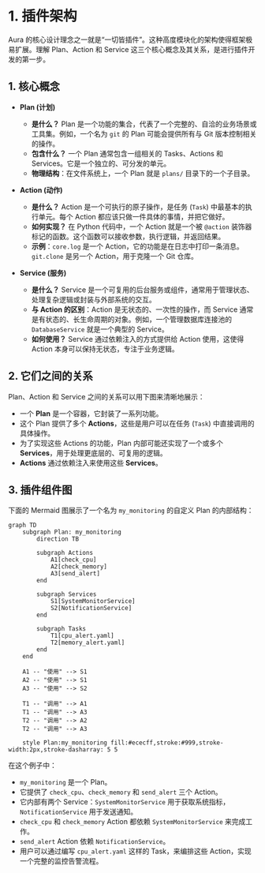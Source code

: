 # 1. 插件架构

Aura 的核心设计理念之一就是“一切皆插件”。这种高度模块化的架构使得框架极易扩展。理解 Plan、Action 和 Service 这三个核心概念及其关系，是进行插件开发的第一步。

## 1. 核心概念

*   **Plan (计划)**
    *   **是什么？** Plan 是一个功能的集合，代表了一个完整的、自洽的业务场景或工具集。例如，一个名为 `git` 的 Plan 可能会提供所有与 Git 版本控制相关的操作。
    *   **包含什么？** 一个 Plan 通常包含一组相关的 Tasks、Actions 和 Services。它是一个独立的、可分发的单元。
    *   **物理结构**：在文件系统上，一个 Plan 就是 `plans/` 目录下的一个子目录。

*   **Action (动作)**
    *   **是什么？** Action 是一个可执行的原子操作，是任务 (`Task`) 中最基本的执行单元。每个 Action 都应该只做一件具体的事情，并把它做好。
    *   **如何实现？** 在 Python 代码中，一个 Action 就是一个被 `@action` 装饰器标记的函数。这个函数可以接收参数，执行逻辑，并返回结果。
    *   **示例**：`core.log` 是一个 Action，它的功能是在日志中打印一条消息。`git.clone` 是另一个 Action，用于克隆一个 Git 仓库。

*   **Service (服务)**
    *   **是什么？** Service 是一个可复用的后台服务或组件，通常用于管理状态、处理复杂逻辑或封装与外部系统的交互。
    *   **与 Action 的区别**：Action 是无状态的、一次性的操作，而 Service 通常是有状态的、长生命周期的对象。例如，一个管理数据库连接池的 `DatabaseService` 就是一个典型的 Service。
    *   **如何使用？** Service 通过依赖注入的方式提供给 Action 使用，这使得 Action 本身可以保持无状态，专注于业务逻辑。

## 2. 它们之间的关系

Plan、Action 和 Service 之间的关系可以用下图来清晰地展示：

*   一个 **Plan** 是一个容器，它封装了一系列功能。
*   这个 Plan 提供了多个 **Actions**，这些是用户可以在任务 (`Task`) 中直接调用的具体操作。
*   为了实现这些 Actions 的功能，Plan 内部可能还实现了一个或多个 **Services**，用于处理更底层的、可复用的逻辑。
*   **Actions** 通过依赖注入来使用这些 **Services**。

## 3. 插件组件图

下面的 Mermaid 图展示了一个名为 `my_monitoring` 的自定义 Plan 的内部结构：

```mermaid
graph TD
    subgraph Plan: my_monitoring
        direction TB

        subgraph Actions
            A1[check_cpu]
            A2[check_memory]
            A3[send_alert]
        end

        subgraph Services
            S1[SystemMonitorService]
            S2[NotificationService]
        end

        subgraph Tasks
            T1[cpu_alert.yaml]
            T2[memory_alert.yaml]
        end
    end

    A1 -- "使用" --> S1
    A2 -- "使用" --> S1
    A3 -- "使用" --> S2

    T1 -- "调用" --> A1
    T1 -- "调用" --> A3
    T2 -- "调用" --> A2
    T2 -- "调用" --> A3

    style Plan:my_monitoring fill:#ececff,stroke:#999,stroke-width:2px,stroke-dasharray: 5 5
```

在这个例子中：

*   `my_monitoring` 是一个 Plan。
*   它提供了 `check_cpu`、`check_memory` 和 `send_alert` 三个 Action。
*   它内部有两个 Service：`SystemMonitorService` 用于获取系统指标，`NotificationService` 用于发送通知。
*   `check_cpu` 和 `check_memory` Action 都依赖 `SystemMonitorService` 来完成工作。
*   `send_alert` Action 依赖 `NotificationService`。
*   用户可以通过编写 `cpu_alert.yaml` 这样的 Task，来编排这些 Action，实现一个完整的监控告警流程。
